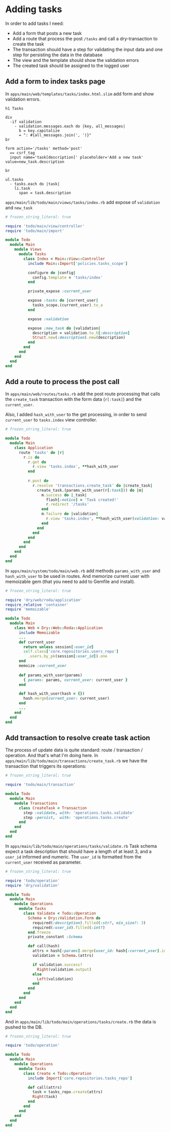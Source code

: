 # Adding tasks

In order to add tasks I need:

* Add a form that posts a new task
* Add a route that process the post `/tasks` and call a dry-transaction to create the task
* The transaction should have a step for validating the input data and one step for persisting the data in the database
* The view and the template should show the validation errors
* The created task should be assigned to the logged user

## Add a form to index tasks page

In `apps/main/web/templates/tasks/index.html.slim` add form and show validation errors.

```slim
h1 Tasks

div
  -if validation
    - validation.messages.each do |key, all_messages|
      b = key.capitalize
      = ": #{all_messages.join(', ')}"
br

form action='/tasks' method='post'
  == csrf_tag
  input name='task[description]' placeholder='Add a new task' value=new_task.description

br

ul.tasks
  - tasks.each do |task|
    li.task
      span = task.description
```


`apps/main/lib/todo/main/views/tasks/index.rb` add expose of `validation` and `new_task`

```ruby
# frozen_string_literal: true

require 'todo/main/view/controller'
require 'todo/main/import'

module Todo
  module Main
    module Views
      module Tasks
        class Index < Main::View::Controller
          include Main::Import['policies.tasks_scope']

          configure do |config|
            config.template = 'tasks/index'
          end

          private_expose :current_user

          expose :tasks do |current_user|
            tasks_scope.(current_user).to_a
          end

          expose :validation

          expose :new_task do |validation|
            description = validation.to_h[:description]
            Struct.new(:description).new(description)
          end
        end
      end
    end
  end
end
```

## Add a route to process the post call

In `apps/main/web/routes/tasks.rb` add the post route processing that calls the `create_task` transaction with the form data (`r[:task]`) and the `current_user`.  

Also, I added `hash_with_user` to the get processing, in order to send `current_user` to `tasks.index` view controller.

```ruby
# frozen_string_literal: true

module Todo
  module Main
    class Application
      route 'tasks' do |r|
        r.is do
          r.get do
            r.view 'tasks.index', **hash_with_user
          end
 
          r.post do
            r.resolve 'transactions.create_task' do |create_task|
              create_task.(params_with_user(r[:task])) do |m|
                m.success do |_task|
                  flash[:notice] = 'Task created!'
                  r.redirect '/tasks'
                end
                m.failure do |validation|
                  r.view 'tasks.index', **hash_with_user(validation: validation)
                end
              end
            end
          end
        end
      end
    end
  end
end
```

In `apps/main/system/todo/main/web.rb` add methods `params_with_user` and `hash_with_user` to be used in routes. And memorize current user with memoizable gem (that you need to add to Gemfile and install).

```ruby
# frozen_string_literal: true

require 'dry/web/roda/application'
require_relative 'container'
require 'memoizable'

module Todo
  module Main
    class Web < Dry::Web::Roda::Application
      include Memoizable
      ...
      def current_user
        return unless session[:user_id]
        self.class['core.repositories.users_repo']
          .users.by_pk(session[:user_id]).one
      end
      memoize :current_user
    
      def params_with_user(params)
        { params: params, current_user: current_user }
      end

      def hash_with_user(hash = {})
        hash.merge(current_user: current_user)
      end
      ...
    end
  end
end
```

## Add transaction to resolve create task action

The process of update data is quite standard: route / transaction / operation. And that's what I'm doing here. In `apps/main/lib/todo/main/transactions/create_task.rb` we have the transaction that triggers its operations:

```ruby
# frozen_string_literal: true

require 'todo/main/transaction'

module Todo
  module Main
    module Transactions
      class CreateTask < Transaction
        step :validate, with: 'operations.tasks.validate'
        step :persist,  with: 'operations.tasks.create'
      end
    end
  end
end
```

In `apps/main/lib/todo/main/operations/tasks/validate.rb` Task schema expect a task description that should have a length of at least 3, and a `user_id` informed and numeric. The `user_id` is formatted from the `current_user` received as parameter.

```ruby
# frozen_string_literal: true

require 'todo/operation'
require 'dry/validation'

module Todo
  module Main
    module Operations
      module Tasks
        class Validate < Todo::Operation
          Schema = Dry::Validation.Form do
            required(:description).filled(:str?, min_size?: 3)
            required(:user_id).filled(:int?)
          end.freeze
          private_constant :Schema

          def call(hash)
            attrs = hash[:params].merge(user_id: hash[:current_user].id)
            validation = Schema.(attrs)

            if validation.success?
              Right(validation.output)
            else
              Left(validation)
            end
          end
        end
      end
    end
  end
end
```

And in `apps/main/lib/todo/main/operations/tasks/create.rb` the data is pushed to the DB.

```ruby
# frozen_string_literal: true

require 'todo/operation'

module Todo
  module Main
    module Operations
      module Tasks
        class Create < Todo::Operation
          include Import['core.repositories.tasks_repo']

          def call(attrs)
            task = tasks_repo.create(attrs)
            Right(task)
          end
        end
      end
    end
  end
end
```